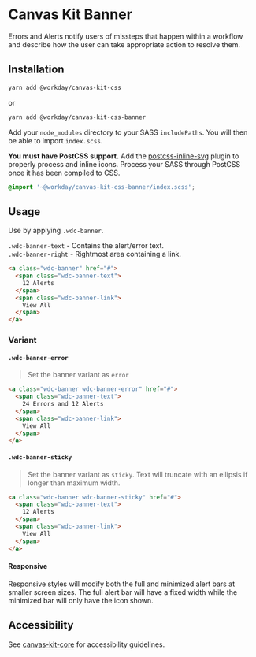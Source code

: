 # Canvas Kit Banner

Errors and Alerts notify users of missteps that happen within a workflow and describe how the user
can take appropriate action to resolve them.

## Installation

```sh
yarn add @workday/canvas-kit-css
```

or

```sh
yarn add @workday/canvas-kit-css-banner
```

Add your `node_modules` directory to your SASS `includePaths`. You will then be able to import
`index.scss`.

**You must have PostCSS support.** Add the
[postcss-inline-svg](https://github.com/TrySound/postcss-inline-svg) plugin to properly process and
inline icons. Process your SASS through PostCSS once it has been compiled to CSS.

```scss
@import '~@workday/canvas-kit-css-banner/index.scss';
```

## Usage

Use by applying `.wdc-banner`.

`.wdc-banner-text` - Contains the alert/error text.  
`.wdc-banner-right` - Rightmost area containing a link.

```html
<a class="wdc-banner" href="#">
  <span class="wdc-banner-text">
    12 Alerts
  </span>
  <span class="wdc-banner-link">
    View All
  </span>
</a>
```

### Variant

#### `.wdc-banner-error`

> Set the banner variant as `error`

```html
<a class="wdc-banner wdc-banner-error" href="#">
  <span class="wdc-banner-text">
    24 Errors and 12 Alerts
  </span>
  <span class="wdc-banner-link">
    View All
  </span>
</a>
```

#### `.wdc-banner-sticky`

> Set the banner variant as `sticky`. Text will truncate with an ellipsis if longer than maximum
> width.

```html
<a class="wdc-banner wdc-banner-sticky" href="#">
  <span class="wdc-banner-text">
    12 Alerts
  </span>
  <span class="wdc-banner-link">
    View All
  </span>
</a>
```

#### Responsive

Responsive styles will modify both the full and minimized alert bars at smaller screen sizes. The
full alert bar will have a fixed width while the minimized bar will only have the icon shown.

## Accessibility

See [canvas-kit-core](../../core/css#accessibility) for accessibility guidelines.
